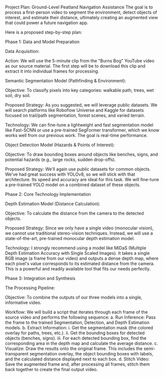 Project Plan: Ground-Level Peatland Navigation Assistance
The goal is to process a first-person video to segment the environment, detect objects of interest, and estimate their distance, ultimately creating an augmented view that could power a future navigation app.

Here is a proposed step-by-step plan:

Phase 1: Data and Model Preparation

Data Acquisition:

Action: We will use the 5-minute clip from the "Burns Bog" YouTube video as our source material. The first step will be to download this clip and extract it into individual frames for processing.

Semantic Segmentation Model (Pathfinding & Environment):

Objective: To classify pixels into key categories: walkable path, trees, wet soil, dry soil.

Proposed Strategy: As you suggested, we will leverage public datasets. We will search platforms like Roboflow Universe and Kaggle for datasets focused on trail/path segmentation, forest scenes, and varied terrain.

Technology: We can fine-tune a lightweight and fast segmentation model like Fast-SCNN or use a pre-trained SegFormer transformer, which we know works well from our previous work. The goal is real-time performance.

Object Detection Model (Hazards & Points of Interest):

Objective: To draw bounding boxes around objects like benches, signs, and potential hazards (e.g., large rocks, sudden drop-offs).

Proposed Strategy: We'll again use public datasets for common objects. We've had great success with YOLOv8, so we will stick with that architecture. Its speed and accuracy are ideal for this task. We will fine-tune a pre-trained YOLO model on a combined dataset of these objects.

Phase 2: Core Technology Implementation

Depth Estimation Model (Distance Calculation):

Objective: To calculate the distance from the camera to the detected objects.

Proposed Strategy: Since we only have a single video (monocular vision), we cannot use traditional stereo-vision techniques. Instead, we will use a state-of-the-art, pre-trained monocular depth estimation model.

Technology: I strongly recommend using a model like MiDaS (Multiple Depth Estimation Accuracy with Single Scaled Images). It takes a single RGB image (a frame from our video) and outputs a dense depth map, where each pixel's value corresponds to its estimated distance from the camera. This is a powerful and readily available tool that fits our needs perfectly.

Phase 3: Integration and Synthesis

The Processing Pipeline:

Objective: To combine the outputs of our three models into a single, informative video.

Workflow: We will build a script that iterates through each frame of the source video and performs the following sequence:
a.  Run Inference: Pass the frame to the trained Segmentation, Detection, and Depth Estimation models.
b.  Extract Information:
i.  Get the segmentation mask (the colored overlay for paths, trees, etc.).
ii. Get the bounding boxes for detected objects (benches, signs).
iii. For each detected bounding box, find the corresponding area in the depth map and calculate the average distance.
c.  Visualize: Draw the results onto the original frame. This includes the semi-transparent segmentation overlay, the object bounding boxes with labels, and the calculated distance displayed next to each box.
d.  Stitch Video: Save the augmented frame and, after processing all frames, stitch them back together to create the final output video.

